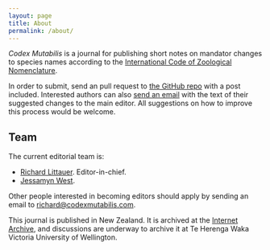 ```yaml
---
layout: page
title: About
permalink: /about/
---
```


*Codex Mutabilis* is a journal for publishing short notes on mandator changes to species names according to the [International Code of Zoological Nomenclature](https://www.iczn.org/).

In order to submit, send an pull request to [the GitHub repo](https://github.com/RichardLitt/codex-mutabilis/) with a post included. Interested authors can also [send an email](mailto:richard@codexmutabilis.com) with the text of their suggested changes to the main editor. All suggestions on how to improve this process would be welcome.

## Team

The current editorial team is:

* [Richard Littauer](https://burntfen.com). Editor-in-chief.
* [Jessamyn West](https://en.wikipedia.org/wiki/Jessamyn_West_(librarian)).

Other people interested in becoming editors should apply by sending an email to richard@codexmutabilis.com.

This journal is published in New Zealand. It is archived at the [Internet Archive](https://archive.org/), and discussions are underway to archive it at Te Herenga Waka Victoria University of Wellington.
